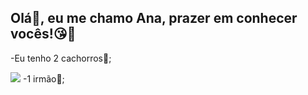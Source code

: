 ## Olá👋, eu me chamo Ana, prazer em conhecer vocês!😘💋


-Eu tenho 2 cachorros🦮;

![](https://media1.tenor.com/m/4Ry5lsNDge4AAAAC/raquelzinha-xililim-turminha-do-a%C3%A7afr%C3%A3o-bondoso.gif)
-1 irmão🧒;
